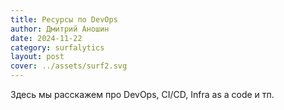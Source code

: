 ```yaml
---
title: Ресурсы по DevOps
author: Дмитрий Аношин
date: 2024-11-22
category: surfalytics
layout: post
cover: ../assets/surf2.svg
---
```


Здесь мы расскажем про DevOps, CI/CD, Infra as a code и тп.
